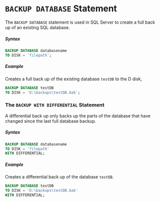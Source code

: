 # `BACKUP DATABASE` Statement

The `BACKUP DATABASE` statement is used in SQL Server to create a full back up of an existing SQL database.

##### Syntax

```sql
BACKUP DATABASE databasename
TO DISK = 'filepath';
```

##### Example

Creates a full back up of the existing database `testDB` to the D disk,

```sql
BACKUP DATABASE testDB
TO DISK = 'D:\backups\testDB.bak';
```

### The `BACKUP WITH DIFFERENTIAL` Statement

A differential back up only backs up the parts of the database that have changed since the last full database backup.

##### Syntax

```sql
BACKUP DATABASE databasename
TO DISK = 'filepath'
WITH DIFFERENTIAL;
```

##### Example

Creates a differential back up of the database `testDB`.

```sql
BACKUP DATABASE testDB
TO DISK = 'D:\backups\testDB.bak'
WITH DIFFERENTIAL;
```
